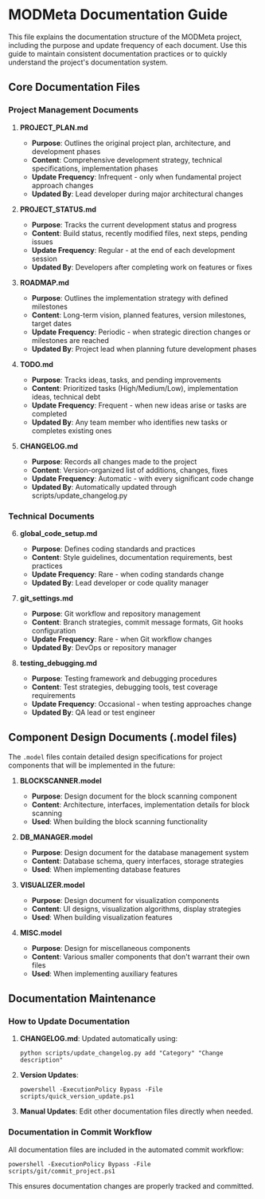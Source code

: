 # MODMeta Documentation Guide

This file explains the documentation structure of the MODMeta project, including the purpose and update frequency of each document. Use this guide to maintain consistent documentation practices or to quickly understand the project's documentation system.

## Core Documentation Files

### Project Management Documents

1. **PROJECT_PLAN.md**
   - **Purpose**: Outlines the original project plan, architecture, and development phases
   - **Content**: Comprehensive development strategy, technical specifications, implementation phases
   - **Update Frequency**: Infrequent - only when fundamental project approach changes
   - **Updated By**: Lead developer during major architectural changes

2. **PROJECT_STATUS.md**
   - **Purpose**: Tracks the current development status and progress
   - **Content**: Build status, recently modified files, next steps, pending issues
   - **Update Frequency**: Regular - at the end of each development session
   - **Updated By**: Developers after completing work on features or fixes

3. **ROADMAP.md**
   - **Purpose**: Outlines the implementation strategy with defined milestones
   - **Content**: Long-term vision, planned features, version milestones, target dates
   - **Update Frequency**: Periodic - when strategic direction changes or milestones are reached
   - **Updated By**: Project lead when planning future development phases

4. **TODO.md**
   - **Purpose**: Tracks ideas, tasks, and pending improvements
   - **Content**: Prioritized tasks (High/Medium/Low), implementation ideas, technical debt
   - **Update Frequency**: Frequent - when new ideas arise or tasks are completed
   - **Updated By**: Any team member who identifies new tasks or completes existing ones

5. **CHANGELOG.md**
   - **Purpose**: Records all changes made to the project
   - **Content**: Version-organized list of additions, changes, fixes
   - **Update Frequency**: Automatic - with every significant code change
   - **Updated By**: Automatically updated through scripts/update_changelog.py

### Technical Documents

6. **global_code_setup.md**
   - **Purpose**: Defines coding standards and practices
   - **Content**: Style guidelines, documentation requirements, best practices
   - **Update Frequency**: Rare - when coding standards change
   - **Updated By**: Lead developer or code quality manager

7. **git_settings.md**
   - **Purpose**: Git workflow and repository management
   - **Content**: Branch strategies, commit message formats, Git hooks configuration
   - **Update Frequency**: Rare - when Git workflow changes
   - **Updated By**: DevOps or repository manager

8. **testing_debugging.md**
   - **Purpose**: Testing framework and debugging procedures
   - **Content**: Test strategies, debugging tools, test coverage requirements
   - **Update Frequency**: Occasional - when testing approaches change
   - **Updated By**: QA lead or test engineer

## Component Design Documents (.model files)

The `.model` files contain detailed design specifications for project components that will be implemented in the future:

1. **BLOCKSCANNER.model**
   - **Purpose**: Design document for the block scanning component
   - **Content**: Architecture, interfaces, implementation details for block scanning
   - **Used**: When building the block scanning functionality

2. **DB_MANAGER.model**
   - **Purpose**: Design document for the database management system
   - **Content**: Database schema, query interfaces, storage strategies
   - **Used**: When implementing database features

3. **VISUALIZER.model**
   - **Purpose**: Design document for visualization components
   - **Content**: UI designs, visualization algorithms, display strategies
   - **Used**: When building visualization features

4. **MISC.model**
   - **Purpose**: Design for miscellaneous components
   - **Content**: Various smaller components that don't warrant their own files
   - **Used**: When implementing auxiliary features

## Documentation Maintenance

### How to Update Documentation

1. **CHANGELOG.md**: Updated automatically using:
   ```
   python scripts/update_changelog.py add "Category" "Change description"
   ```
   
2. **Version Updates**: 
   ```
   powershell -ExecutionPolicy Bypass -File scripts/quick_version_update.ps1
   ```

3. **Manual Updates**: Edit other documentation files directly when needed.

### Documentation in Commit Workflow

All documentation files are included in the automated commit workflow:
```
powershell -ExecutionPolicy Bypass -File scripts/git/commit_project.ps1
```

This ensures documentation changes are properly tracked and committed. 